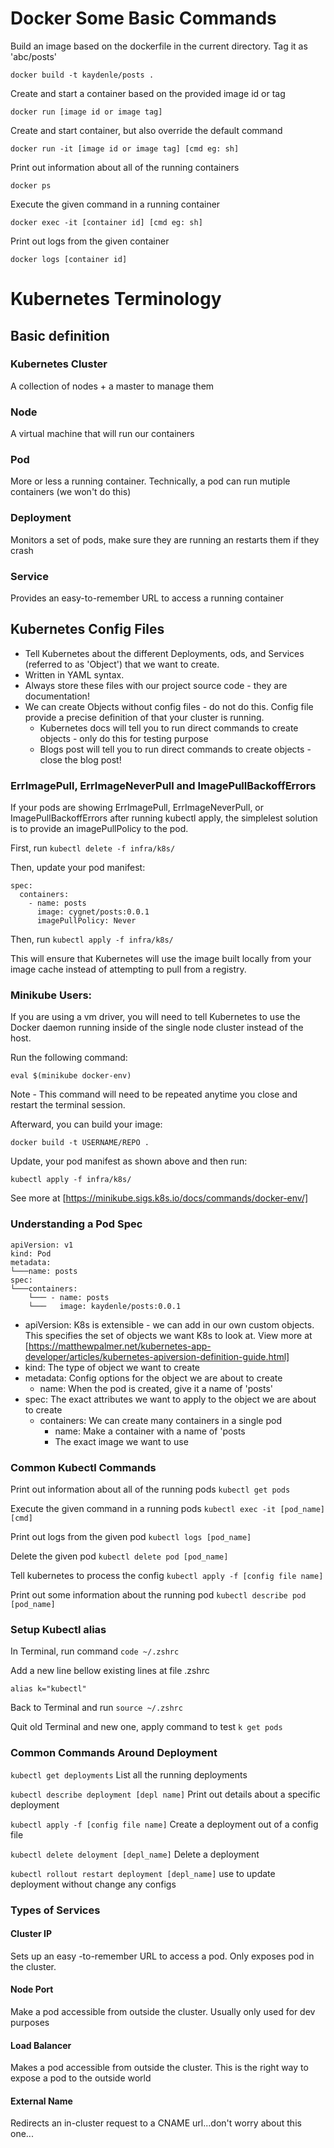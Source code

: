 # Docker Some Basic Commands
Build an image based on the dockerfile in the current directory. Tag it as 'abc/posts'
```
docker build -t kaydenle/posts .
```

Create and start a container based on the provided image id or tag
```
docker run [image id or image tag]
```

Create and start container, but also override the default command
```
docker run -it [image id or image tag] [cmd eg: sh]
```

Print out information about all of the running containers
```
docker ps
```

Execute the given command in a running container
```
docker exec -it [container id] [cmd eg: sh]
```

Print out logs from the given container
```
docker logs [container id]
```

# Kubernetes Terminology
## Basic definition
### Kubernetes Cluster
A collection of nodes + a master to manage them

### Node
A virtual machine that will run our containers

### Pod
More or less a running container. Technically, a pod can run mutiple containers (we won't do this)

### Deployment
Monitors a set of pods, make sure they are running an restarts them if they crash

### Service
Provides an easy-to-remember URL to access a running container

## Kubernetes Config Files
- Tell Kubernetes about the different Deployments, ods, and Services (referred to as 'Object') that we want to create.
- Written in YAML syntax.
- Always store these files with our project source code - they are documentation!
- We can create Objects without config files - do not do this. Config file provide a precise definition of that your cluster is running.
  - Kubernetes docs will tell you to run direct commands to create objects - only do this for testing purpose
  - Blogs post will tell you to run direct commands to create objects - close the blog post!

### ErrImagePull, ErrImageNeverPull and ImagePullBackoffErrors
If your pods are showing ErrImagePull, ErrImageNeverPull, or ImagePullBackoffErrors after running kubectl apply, the simplelest solution is to provide an imagePullPolicy to the pod.

First, run ```kubectl delete -f infra/k8s/```

Then, update your pod manifest:
```
spec:
  containers:
    - name: posts
      image: cygnet/posts:0.0.1
      imagePullPolicy: Never
```

Then, run ```kubectl apply -f infra/k8s/```

This will ensure that Kubernetes will use the image built locally from your image cache instead of attempting to pull from a registry.

### Minikube Users:
If you are using a vm driver, you will need to tell Kubernetes to use the Docker daemon running inside of the single node cluster instead of the host.

Run the following command:
```
eval $(minikube docker-env)
```

Note - This command will need to be repeated anytime you close and restart the terminal session.

Afterward, you can build your image:
```
docker build -t USERNAME/REPO .
```

Update, your pod manifest as shown above and then run:
```
kubectl apply -f infra/k8s/
```

See more at [https://minikube.sigs.k8s.io/docs/commands/docker-env/]

### Understanding a Pod Spec
```
apiVersion: v1
kind: Pod
metadata:
└───name: posts
spec:
└───containers:
    └─── - name: posts
    └───   image: kaydenle/posts:0.0.1
```

- apiVersion: K8s is extensible - we can add in our own custom objects. This specifies the set of objects we want K8s to look at. View more at [https://matthewpalmer.net/kubernetes-app-developer/articles/kubernetes-apiversion-definition-guide.html]
- kind: The type of object we want to create
- metadata: Config options for the object we are about to create
  - name: When the pod is created, give it a name of 'posts'
- spec: The exact attributes we want to apply to the object we are about to create
  - containers: We can create many containers in a single pod
    - name: Make a container with a name of 'posts
    - The exact image we want to use

### Common Kubectl Commands
Print out information about all of the running pods ```kubectl get pods```

Execute the given command in a running pods ```kubectl exec -it [pod_name] [cmd]```

Print out logs from the given pod ```kubectl logs [pod_name]```

Delete the given pod ```kubectl delete pod [pod_name]```

Tell kubernetes to process the config ```kubectl apply -f [config file name]```

Print out some information about the running pod ```kubectl describe pod [pod_name]```

### Setup Kubectl alias
In Terminal, run command ```code ~/.zshrc```

Add a new line bellow existing lines at file .zshrc
```
alias k="kubectl"
```
Back to Terminal and run ```source ~/.zshrc```

Quit old Terminal and new one, apply command to test ```k get pods```

### Common Commands Around Deployment
```kubectl get deployments``` List all the running deployments

```kubectl describe deployment [depl name]``` Print out details about a specific deployment

```kubectl apply -f [config file name]``` Create a deployment out of a config file

```kubectl delete deloyment [depl_name]``` Delete a deployment

```kubectl rollout restart deployment [depl_name]``` use to update deployment without change any configs

### Types of Services
#### Cluster IP
Sets up an easy -to-remember URL to access a pod. Only exposes pod in the cluster.
#### Node Port
Make a pod accessible from outside the cluster. Usually only used for dev purposes
#### Load Balancer
Makes a pod accessible from outside the cluster. This is the right way to expose a pod to the outside world
#### External Name
Redirects an in-cluster request to a CNAME url...don't worry about this one...
